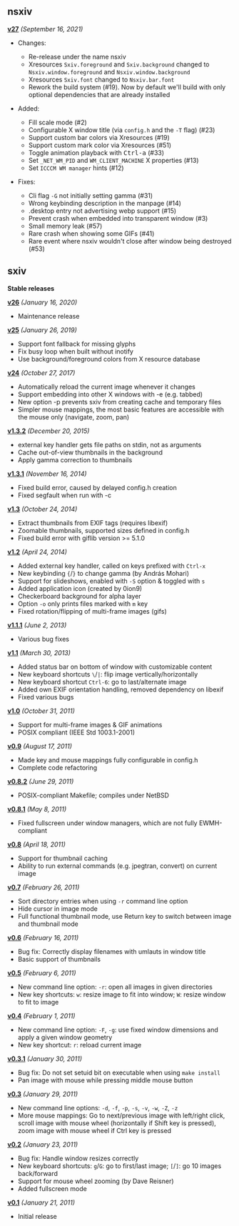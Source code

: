 nsxiv
-----

**[v27](https://github.com/nsxiv/nsxiv/archive/v27.tar.gz)**
*(September 16, 2021)*

* Changes:

  * Re-release under the name nsxiv
  * Xresources `Sxiv.foreground` and `Sxiv.background` changed
    to `Nsxiv.window.foreground` and `Nsxiv.window.background`
  * Xresources `Sxiv.font` changed to `Nsxiv.bar.font`
  * Rework the build system (#19). Now by default we'll build
    with only optional dependencies that are already installed

* Added:

  * Fill scale mode (#2)
  * Configurable X window title (via `config.h` and the `-T` flag) (#23)
  * Support custom bar colors via Xresources (#19)
  * Support custom mark color via Xresources (#51)
  * Toggle animation playback with <kbd>Ctrl-a</kbd> (#33)
  * Set `_NET_WM_PID` and `WM_CLIENT_MACHINE` X properties (#13)
  * Set `ICCCM WM manager` hints (#12)

* Fixes:

  * Cli flag `-G` not initially setting gamma (#31)
  * Wrong keybinding description in the manpage (#14)
  * .desktop entry not advertising webp support (#15)
  * Prevent crash when embedded into transparent window (#3)
  * Small memory leak (#57)
  * Rare crash when showing some GIFs (#41)
  * Rare event where nsxiv wouldn't close after window being destroyed (#53)


sxiv
----

**Stable releases**

**[v26](https://github.com/nsxiv/nsxiv/archive/v26.tar.gz)**
*(January 16, 2020)*

  * Maintenance release

**[v25](https://github.com/nsxiv/nsxiv/archive/v25.tar.gz)**
*(January 26, 2019)*

  * Support font fallback for missing glyphs
  * Fix busy loop when built without inotify
  * Use background/foreground colors from X resource database

**[v24](https://github.com/nsxiv/nsxiv/archive/v24.tar.gz)**
*(October 27, 2017)*

  * Automatically reload the current image whenever it changes
  * Support embedding into other X windows with -e (e.g. tabbed)
  * New option -p prevents sxiv from creating cache and temporary files
  * Simpler mouse mappings, the most basic features are accessible with the
    mouse only (navigate, zoom, pan)

**[v1.3.2](https://github.com/nsxiv/nsxiv/archive/v1.3.2.tar.gz)**
*(December 20, 2015)*

  * external key handler gets file paths on stdin, not as arguments
  * Cache out-of-view thumbnails in the background
  * Apply gamma correction to thumbnails

**[v1.3.1](https://github.com/nsxiv/nsxiv/archive/v1.3.1.tar.gz)**
*(November 16, 2014)*

  * Fixed build error, caused by delayed config.h creation
  * Fixed segfault when run with -c

**[v1.3](https://github.com/nsxiv/nsxiv/archive/v1.3.tar.gz)**
*(October 24, 2014)*

  * Extract thumbnails from EXIF tags (requires libexif)
  * Zoomable thumbnails, supported sizes defined in config.h
  * Fixed build error with giflib version >= 5.1.0

**[v1.2](https://github.com/nsxiv/nsxiv/archive/v1.2.tar.gz)**
*(April 24, 2014)*

  * Added external key handler, called on keys prefixed with `Ctrl-x`
  * New keybinding `{`/`}` to change gamma (by András Mohari)
  * Support for slideshows, enabled with `-S` option & toggled with `s`
  * Added application icon (created by 0ion9)
  * Checkerboard background for alpha layer
  * Option `-o` only prints files marked with `m` key
  * Fixed rotation/flipping of multi-frame images (gifs)

**[v1.1.1](https://github.com/nsxiv/nsxiv/archive/v1.1.1.tar.gz)**
*(June 2, 2013)*

  * Various bug fixes

**[v1.1](https://github.com/nsxiv/nsxiv/archive/v1.1.tar.gz)**
*(March 30, 2013)*

  * Added status bar on bottom of window with customizable content
  * New keyboard shortcuts `\`/`|`: flip image vertically/horizontally
  * New keyboard shortcut `Ctrl-6`: go to last/alternate image
  * Added own EXIF orientation handling, removed dependency on libexif
  * Fixed various bugs

**[v1.0](https://github.com/nsxiv/nsxiv/archive/v1.0.tar.gz)**
*(October 31, 2011)*

  * Support for multi-frame images & GIF animations
  * POSIX compliant (IEEE Std 1003.1-2001)

**[v0.9](https://github.com/nsxiv/nsxiv/archive/v0.9.tar.gz)**
*(August 17, 2011)*

  * Made key and mouse mappings fully configurable in config.h
  * Complete code refactoring

**[v0.8.2](https://github.com/nsxiv/nsxiv/archive/v0.8.2.tar.gz)**
*(June 29, 2011)*

  * POSIX-compliant Makefile; compiles under NetBSD

**[v0.8.1](https://github.com/nsxiv/nsxiv/archive/v0.8.1.tar.gz)**
*(May 8, 2011)*

  * Fixed fullscreen under window managers, which are not fully EWMH-compliant

**[v0.8](https://github.com/nsxiv/nsxiv/archive/v0.8.tar.gz)**
*(April 18, 2011)*

  * Support for thumbnail caching
  * Ability to run external commands (e.g. jpegtran, convert) on current image

**[v0.7](https://github.com/nsxiv/nsxiv/archive/v0.7.tar.gz)**
*(February 26, 2011)*

  * Sort directory entries when using `-r` command line option
  * Hide cursor in image mode
  * Full functional thumbnail mode, use Return key to switch between image and
    thumbnail mode

**[v0.6](https://github.com/nsxiv/nsxiv/archive/v0.6.tar.gz)**
*(February 16, 2011)*

  * Bug fix: Correctly display filenames with umlauts in window title
  * Basic support of thumbnails

**[v0.5](https://github.com/nsxiv/nsxiv/archive/v0.5.tar.gz)**
*(February 6, 2011)*

  * New command line option: `-r`: open all images in given directories
  * New key shortcuts: `w`: resize image to fit into window; `W`: resize window
    to fit to image

**[v0.4](https://github.com/nsxiv/nsxiv/archive/v0.4.tar.gz)**
*(February 1, 2011)*

  * New command line option: `-F`, `-g`: use fixed window dimensions and apply
    a given window geometry
  * New key shortcut: `r`: reload current image

**[v0.3.1](https://github.com/nsxiv/nsxiv/archive/v0.3.1.tar.gz)**
*(January 30, 2011)*

  * Bug fix: Do not set setuid bit on executable when using `make install`
  * Pan image with mouse while pressing middle mouse button

**[v0.3](https://github.com/nsxiv/nsxiv/archive/v0.3.tar.gz)**
*(January 29, 2011)*

  * New command line options: `-d`, `-f`, `-p`, `-s`, `-v`, `-w`, `-Z`, `-z`
  * More mouse mappings: Go to next/previous image with left/right click,
    scroll image with mouse wheel (horizontally if Shift key is pressed),
    zoom image with mouse wheel if Ctrl key is pressed

**[v0.2](https://github.com/nsxiv/nsxiv/archive/v0.2.tar.gz)**
*(January 23, 2011)*

  * Bug fix: Handle window resizes correctly
  * New keyboard shortcuts: `g`/`G`: go to first/last image; `[`/`]`: go 10
    images back/forward
  * Support for mouse wheel zooming (by Dave Reisner)
  * Added fullscreen mode

**[v0.1](https://github.com/nsxiv/nsxiv/archive/v0.1.tar.gz)**
*(January 21, 2011)*

  * Initial release
